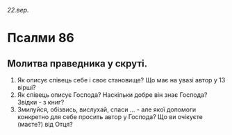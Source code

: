 
_22.вер._

# Псалми 86

## Молитва праведника у скруті.
1. Як описує співець себе і своє становище? Що має на увазі автор у 13 вірші?
2. Як співець описує Господа? Наскільки добре він знає Господа? Звідки - з книг?
3. Змилуйся, обізвись, вислухай, спаси ... - але якої допомоги конкретно для себе просить автор у Господа? Що ви очікуєте (маєте?) від Отця?
